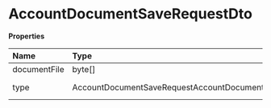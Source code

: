 # AccountDocumentSaveRequestDto

**Properties**

| Name         | Type                                          | Required | Description   |
| :----------- | :-------------------------------------------- | :------- | :------------ |
| documentFile | byte[]                                        | ❌       | File          |
| type         | AccountDocumentSaveRequestAccountDocumentType | ❌       | Document Type |

<!-- This file was generated by liblab | https://liblab.com/ -->
